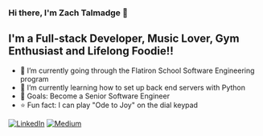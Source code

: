 ### Hi there, I'm Zach Talmadge 👋

## I'm a Full-stack Developer, Music Lover, Gym Enthusiast and Lifelong Foodie!!

- 🔭 I’m currently going through the Flatiron School Software Engineering program
- 🌱 I’m currently learning how to set up back end servers with Python
- 🥅 Goals: Become a Senior Software Engineer
- ⭐️ Fun fact: I can play "Ode to Joy" on the dial keypad

<a href="https://www.linkedin.com/in/zach-talmadge/" style="display: inline-block;">
    <img src="https://img.shields.io/badge/LinkedIn-0077B5?style=for-the-badge&logo=linkedin&logoColor=white" alt="LinkedIn">
</a>
<a href="https://medium.com/@zach.talmadge.webdev" style="display: inline-block;">
    <img src="https://img.shields.io/badge/Medium-12100E?style=for-the-badge&logo=medium&logoColor=white" alt="Medium">
</a>
